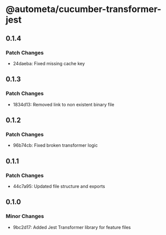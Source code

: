# @autometa/cucumber-transformer-jest

## 0.1.4

### Patch Changes

- 24daeba: Fixed missing cache key

## 0.1.3

### Patch Changes

- 1834d13: Removed link to non existent binary file

## 0.1.2

### Patch Changes

- 96b74cb: Fixed broken transformer logic

## 0.1.1

### Patch Changes

- 44c7a95: Updated file structure and exports

## 0.1.0

### Minor Changes

- 9bc2d17: Added Jest Transformer library for feature files
